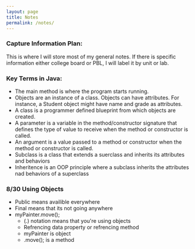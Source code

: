 ```yaml
---
layout: page
title: Notes
permalink: /notes/
---
```


### Capture Information Plan:

This is where I will store most of my general notes. If there is specific information either college board or PBL, I will label it by unit or lab.

### Key Terms in Java:
- The main method is where the program starts running.
- Objects are an instance of a class. Objects can have attributes. For instance, a Student object might have name and grade as attributes.
- A class is a programmer defined blueprint from which objects are created.
- A parameter is a variable in the method/constructor signature that defines the type of value to receive when the method or constructor is called.
- An argument is a value passed to a method or constructor when the method or constructor is called.
- Subclass is a class that extends a suerclass and inherits its attributes and behaviors
- Inheritence is an OOP principle where a subclass inherits the attributes nad behaviors of a superclass

### 8/30 Using Objects
- Public means availible everywhere
- Final means that its not going anywhere
- myPainter.move();
    -  (.) notation means that you're using objects
    -  Refrencing data property or refrencing method
    -  myPainter is object
    -  .move(); is a method

